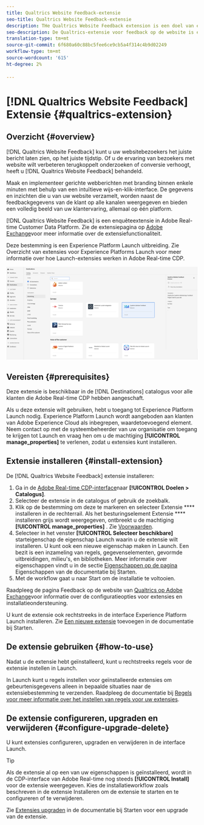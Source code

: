 ```yaml
---
title: Qualtrics Website Feedback-extensie
seo-title: Qualtrics Website Feedback-extensie
description: THe Qualtrics Website Feedback extension is een doel van enquêtes in Adobe Real-time Customer Data Platform. Zie de extensiepagina op Adobe Exchange voor meer informatie over de extensiefunctionaliteit.
seo-description: De Qualtrics-extensie voor feedback op de website is een bestemming voor enquêtes in het Adobe Real-time Platform met klantgegevens. Zie de extensiepagina op Adobe Exchange voor meer informatie over de extensiefunctionaliteit.
translation-type: tm+mt
source-git-commit: 6f680a60c88bc5fee6ce9cb5a4f314c4b9d02249
workflow-type: tm+mt
source-wordcount: '615'
ht-degree: 2%

---
```



# [!DNL Qualtrics Website Feedback] Extensie {#qualtrics-extension}

## Overzicht {#overview}

[!DNL Qualtrics Website Feedback] kunt u uw websitebezoekers het juiste bericht laten zien, op het juiste tijdstip. Of u de ervaring van bezoekers met website wilt verbeteren terugkoppelt onderzoeken of conversie verhoogt, heeft u [!DNL Qualtrics Website Feedback] behandeld.

Maak en implementeer gerichte webberichten met branding binnen enkele minuten met behulp van een intuïtieve wijs-en-klik-interface. De gegevens en inzichten die u van uw website verzamelt, worden naast de feedbackgegevens van de klant op alle kanalen weergegeven en bieden een volledig beeld van uw klantervaring, allemaal op één platform.

[!DNL Qualtrics Website Feedback] is een enquêteextensie in Adobe Real-time Customer Data Platform. Zie de extensiepagina op [Adobe Exchange](https://exchange.adobe.com/experiencecloud.details.101569.qualtrics-website-feedback.html)voor meer informatie over de extensiefunctionaliteit.

Deze bestemming is een Experience Platform Launch uitbreiding. Zie Overzicht van extensies voor [](/help/rtcdp/destinations/experience-platform-launch-extensions.md)Experience Platforms Launch voor meer informatie over hoe Launch-extensies werken in Adobe Real-time CDP.

![Qualtrics-website — Feedbackextensie](assets/qualtrics-extension.png)

## Vereisten {#prerequisites}

Deze extensie is beschikbaar in de [!DNL Destinations] catalogus voor alle klanten die Adobe Real-time CDP hebben aangeschaft.

Als u deze extensie wilt gebruiken, hebt u toegang tot Experience Platform Launch nodig. Experience Platform Launch wordt aangeboden aan klanten van Adobe Experience Cloud als inbegrepen, waardetoevoegend element. Neem contact op met de systeembeheerder van uw organisatie om toegang te krijgen tot Launch en vraag hen om u de machtiging **[!UICONTROL manage_properties]** te verlenen, zodat u extensies kunt installeren.

## Extensie installeren {#install-extension}

De [!DNL Qualtrics Website Feedback] extensie installeren:

1. Ga in de [Adobe Real-time CDP-interface](http://platform.adobe.com/)naar **[!UICONTROL Doelen > Catalogus]**.
2. Selecteer de extensie in de catalogus of gebruik de zoekbalk.
3. Klik op de bestemming om deze te markeren en selecteer Extensie **** installeren in de rechterrail. Als het besturingselement Extensie **** installeren grijs wordt weergegeven, ontbreekt u de machtiging **[!UICONTROL manage_properties]** . Zie [Voorwaarden](#prerequisites).
4. Selecteer in het venster **[!UICONTROL Selecteer beschikbare]** starteigenschap de eigenschap Launch waarin u de extensie wilt installeren. U kunt ook een nieuwe eigenschap maken in Launch. Een bezit is een inzameling van regels, gegevenselementen, gevormde uitbreidingen, milieu&#39;s, en bibliotheken. Meer informatie over eigenschappen vindt u in de sectie [Eigenschappen op de pagina](https://docs.adobe.com/content/help/en/launch/using/reference/admin/companies-and-properties.html#properties-page) Eigenschappen van de documentatie bij Starten.
5. Met de workflow gaat u naar Start om de installatie te voltooien.

Raadpleeg de pagina Feedback op de website van [Qualtrics op Adobe Exchange](https://exchange.adobe.com/experiencecloud.details.101569.qualtrics-website-feedback.html)voor informatie over de configuratieopties voor extensies en installatieondersteuning.

U kunt de extensie ook rechtstreeks in de interface [](https://launch.adobe.com/)Experience Platform Launch installeren. Zie [Een nieuwe extensie](https://docs.adobe.com/content/help/en/launch/using/reference/manage-resources/extensions/overview.html#add-a-new-extension) toevoegen in de documentatie bij Starten.

## De extensie gebruiken {#how-to-use}

Nadat u de extensie hebt geïnstalleerd, kunt u rechtstreeks regels voor de extensie instellen in Launch.

In Launch kunt u regels instellen voor geïnstalleerde extensies om gebeurtenisgegevens alleen in bepaalde situaties naar de extensiebestemming te verzenden. Raadpleeg de documentatie bij [Regels voor meer informatie over het instellen van regels voor uw extensies](https://docs.adobe.com/help/en/launch/using/reference/manage-resources/rules.html).

## De extensie configureren, upgraden en verwijderen {#configure-upgrade-delete}

U kunt extensies configureren, upgraden en verwijderen in de interface Launch.

>[!TIP]
>
>Als de extensie al op een van uw eigenschappen is geïnstalleerd, wordt in de CDP-interface van Adobe Real-time nog steeds **[!UICONTROL Install]** voor de extensie weergegeven. Kies de installatieworkflow zoals beschreven in de extensie [](#install-extension) Installeren om de extensie te starten en te configureren of te verwijderen.

Zie [Extensies upgraden](https://docs.adobe.com/content/help/en/launch/using/reference/manage-resources/extensions/extension-upgrade.html) in de documentatie bij Starten voor een upgrade van de extensie.